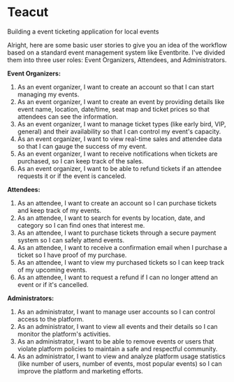 # Teacut
Building a event ticketing application for local events

Alright, here are some basic user stories to give you an idea of the workflow based on a standard event management system like Eventbrite. I've divided them into three user roles: Event Organizers, Attendees, and Administrators. 

**Event Organizers:**
1. As an event organizer, I want to create an account so that I can start managing my events.
2. As an event organizer, I want to create an event by providing details like event name, location, date/time, seat map and ticket prices so that attendees can see the information.
3. As an event organizer, I want to manage ticket types (like early bird, VIP, general) and their availability so that I can control my event's capacity.
4. As an event organizer, I want to view real-time sales and attendee data so that I can gauge the success of my event.
5. As an event organizer, I want to receive notifications when tickets are purchased, so I can keep track of the sales.
6. As an event organizer, I want to be able to refund tickets if an attendee requests it or if the event is canceled.

**Attendees:**
1. As an attendee, I want to create an account so I can purchase tickets and keep track of my events.
2. As an attendee, I want to search for events by location, date, and category so I can find ones that interest me.
3. As an attendee, I want to purchase tickets through a secure payment system so I can safely attend events.
4. As an attendee, I want to receive a confirmation email when I purchase a ticket so I have proof of my purchase.
5. As an attendee, I want to view my purchased tickets so I can keep track of my upcoming events.
6. As an attendee, I want to request a refund if I can no longer attend an event or if it's cancelled.

**Administrators:**
1. As an administrator, I want to manage user accounts so I can control access to the platform.
2. As an administrator, I want to view all events and their details so I can monitor the platform's activities.
3. As an administrator, I want to be able to remove events or users that violate platform policies to maintain a safe and respectful community.
4. As an administrator, I want to view and analyze platform usage statistics (like number of users, number of events, most popular events) so I can improve the platform and marketing efforts.